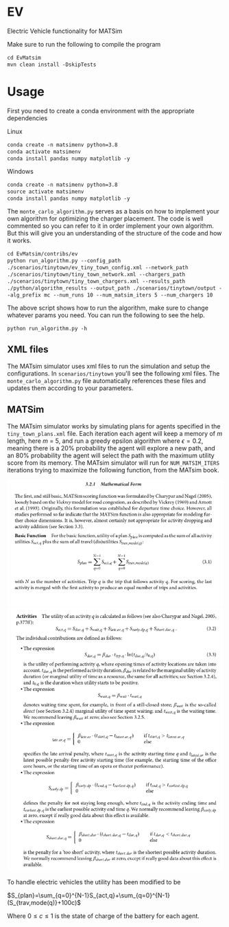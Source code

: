 
# EV
Electric Vehicle functionality for MATSim

Make sure to run the following to compile the program

```
cd EvMatsim
mvn clean install -DskipTests
```

# Usage

First you need to create a conda environment with the appropriate dependencies

Linux
```
conda create -n matsimenv python=3.8
conda activate matsimenv
conda install pandas numpy matplotlib -y
```
Windows
```
conda create -n matsimenv python=3.8
source activate matsimenv
conda install pandas numpy matplotlib -y
```

The `monte_carlo_algorithm.py` serves as a basis on how to implement your own algorithm for optimizing the charger placement. The code is well commented so you can refer to it in order implement your own algorithm. But this will give you an understanding of the structure of the code and how it works.

```
cd EvMatsim/contribs/ev
python run_algorithm.py --config_path ./scenarios/tinytown/ev_tiny_town_config.xml --network_path ./scenarios/tinytown/tiny_town_network.xml --chargers_path ./scenarios/tinytown/tiny_town_chargers.xml --results_path ./python/algorithm_results --output_path ./scenarios/tinytown/output --alg_prefix mc --num_runs 10 --num_matsim_iters 5 --num_chargers 10
```
The above script shows how to run the algorithm, make sure to change whatever params you need. You can run the following to see the help.
```
python run_algorithm.py -h
```

## XML files

The MATsim simulator uses xml files to run the simulation and setup the configurations. In `scenarios/tinytown` you'll see the following xml files. The `monte_carlo_algorithm.py` file automatically references these files and updates them according to your parameters.

## MATSim

The MATsim simulator works by simulating plans for agents specified in the `tiny_town_plans.xml` file. Each iteration each agent will keep a memory of $m$ length, here $m$ = 5, and run a greedy epsilon algorithm where $\epsilon=0.2$, meaning there is a 20% probability the agent will explore a new path, and an 80% probability the agent will select the path with the maximum utility score from its memory. The MATsim simulator will run for `NUM_MATSIM_ITERS` iterations trying to maximize the following function, from the MATsim book.

![Utility Math1](./figs/utilility_math1.png)
![Utility Math2](./figs/matsimmath2.png)

To handle electric vehicles the utility has been modified to be 

$S_{plan}=\sum_{q=0}^{N-1}S_{act,q}+\sum_{q=0}^{N-1}(S_{trav,mode(q)}+100c)$

Where $0\leq c \leq1$ is the state of charge of the battery for each agent.